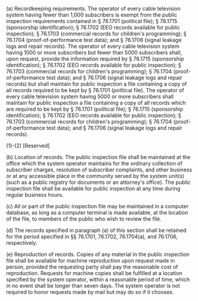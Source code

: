 (a) Recordkeeping requirements. The operator of every cable television system having fewer than 1,000 subscribers is exempt from the public inspection requirements contained in § 76.1701 (political file); § 76.1715 (sponsorship identification); § 76.1702 (EEO records available for public inspection); § 76.1703 (commercial records for children's programming); § 76.1704 (proof-of-performance test data); and § 76.1706 (signal leakage logs and repair records). The operator of every cable television system having 1000 or more subscribers but fewer than 5000 subscribers shall, upon request, provide the information required by § 76.1715 (sponsorship identification); § 76.1702 (EEO records available for public inspection); § 76.1703 (commercial records for children's programming); § 76.1704 (proof-of-performance test data); and § 76.1706 (signal leakage logs and repair records) but shall maintain for public inspection a file containing a copy of all records required to be kept by § 76.1701 (political file). The operator of every cable television system having 5000 or more subscribers shall maintain for public inspection a file containing a copy of all records which are required to be kept by § 76.1701 (political file); § 76.1715 (sponsorship identification); § 76.1702 (EEO records available for public inspection); § 76.1703 (commercial records for children's programming); § 76.1704 (proof-of-performance test data); and § 76.1706 (signal leakage logs and repair records).

(1)-(2) [Reserved]

(b) Location of records. The public inspection file shall be maintained at the office which the system operator maintains for the ordinary collection of subscriber charges, resolution of subscriber complaints, and other business or at any accessible place in the community served by the system unit(s) (such as a public registry for documents or an attorney's office). The public inspection file shall be available for public inspection at any time during regular business hours.

(c) All or part of the public inspection file may be maintained in a computer database, as long as a computer terminal is made available, at the location of the file, to members of the public who wish to review the file.

(d) The records specified in paragraph (a) of this section shall be retained for the period specified in §§ 76.1701, 76.1702, 76.1704(a), and 76.1706, respectively.
              

(e) Reproduction of records. Copies of any material in the public inspection file shall be available for machine reproduction upon request made in person, provided the requesting party shall pay the reasonable cost of reproduction. Requests for machine copies shall be fulfilled at a location specified by the system operator, within a reasonable period of time, which in no event shall be longer than seven days. The system operator is not required to honor requests made by mail but may do so if it chooses.

